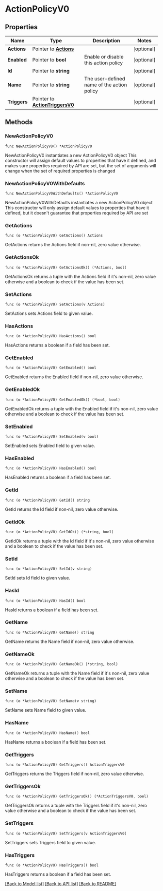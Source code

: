 # ActionPolicyV0

## Properties

Name | Type | Description | Notes
------------ | ------------- | ------------- | -------------
**Actions** | Pointer to [**Actions**](Actions.md) |  | [optional] 
**Enabled** | Pointer to **bool** | Enable or disable this action policy | [optional] 
**Id** | Pointer to **string** |  | [optional] 
**Name** | Pointer to **string** | The user-defined name of the action policy | [optional] 
**Triggers** | Pointer to [**ActionTriggersV0**](ActionTriggersV0.md) |  | [optional] 

## Methods

### NewActionPolicyV0

`func NewActionPolicyV0() *ActionPolicyV0`

NewActionPolicyV0 instantiates a new ActionPolicyV0 object
This constructor will assign default values to properties that have it defined,
and makes sure properties required by API are set, but the set of arguments
will change when the set of required properties is changed

### NewActionPolicyV0WithDefaults

`func NewActionPolicyV0WithDefaults() *ActionPolicyV0`

NewActionPolicyV0WithDefaults instantiates a new ActionPolicyV0 object
This constructor will only assign default values to properties that have it defined,
but it doesn't guarantee that properties required by API are set

### GetActions

`func (o *ActionPolicyV0) GetActions() Actions`

GetActions returns the Actions field if non-nil, zero value otherwise.

### GetActionsOk

`func (o *ActionPolicyV0) GetActionsOk() (*Actions, bool)`

GetActionsOk returns a tuple with the Actions field if it's non-nil, zero value otherwise
and a boolean to check if the value has been set.

### SetActions

`func (o *ActionPolicyV0) SetActions(v Actions)`

SetActions sets Actions field to given value.

### HasActions

`func (o *ActionPolicyV0) HasActions() bool`

HasActions returns a boolean if a field has been set.

### GetEnabled

`func (o *ActionPolicyV0) GetEnabled() bool`

GetEnabled returns the Enabled field if non-nil, zero value otherwise.

### GetEnabledOk

`func (o *ActionPolicyV0) GetEnabledOk() (*bool, bool)`

GetEnabledOk returns a tuple with the Enabled field if it's non-nil, zero value otherwise
and a boolean to check if the value has been set.

### SetEnabled

`func (o *ActionPolicyV0) SetEnabled(v bool)`

SetEnabled sets Enabled field to given value.

### HasEnabled

`func (o *ActionPolicyV0) HasEnabled() bool`

HasEnabled returns a boolean if a field has been set.

### GetId

`func (o *ActionPolicyV0) GetId() string`

GetId returns the Id field if non-nil, zero value otherwise.

### GetIdOk

`func (o *ActionPolicyV0) GetIdOk() (*string, bool)`

GetIdOk returns a tuple with the Id field if it's non-nil, zero value otherwise
and a boolean to check if the value has been set.

### SetId

`func (o *ActionPolicyV0) SetId(v string)`

SetId sets Id field to given value.

### HasId

`func (o *ActionPolicyV0) HasId() bool`

HasId returns a boolean if a field has been set.

### GetName

`func (o *ActionPolicyV0) GetName() string`

GetName returns the Name field if non-nil, zero value otherwise.

### GetNameOk

`func (o *ActionPolicyV0) GetNameOk() (*string, bool)`

GetNameOk returns a tuple with the Name field if it's non-nil, zero value otherwise
and a boolean to check if the value has been set.

### SetName

`func (o *ActionPolicyV0) SetName(v string)`

SetName sets Name field to given value.

### HasName

`func (o *ActionPolicyV0) HasName() bool`

HasName returns a boolean if a field has been set.

### GetTriggers

`func (o *ActionPolicyV0) GetTriggers() ActionTriggersV0`

GetTriggers returns the Triggers field if non-nil, zero value otherwise.

### GetTriggersOk

`func (o *ActionPolicyV0) GetTriggersOk() (*ActionTriggersV0, bool)`

GetTriggersOk returns a tuple with the Triggers field if it's non-nil, zero value otherwise
and a boolean to check if the value has been set.

### SetTriggers

`func (o *ActionPolicyV0) SetTriggers(v ActionTriggersV0)`

SetTriggers sets Triggers field to given value.

### HasTriggers

`func (o *ActionPolicyV0) HasTriggers() bool`

HasTriggers returns a boolean if a field has been set.


[[Back to Model list]](../README.md#documentation-for-models) [[Back to API list]](../README.md#documentation-for-api-endpoints) [[Back to README]](../README.md)


